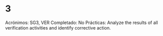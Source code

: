 # 3

Acrónimos: SG3, VER
Completado: No
Prácticas: Analyze the results of all verification activities and identify corrective action.